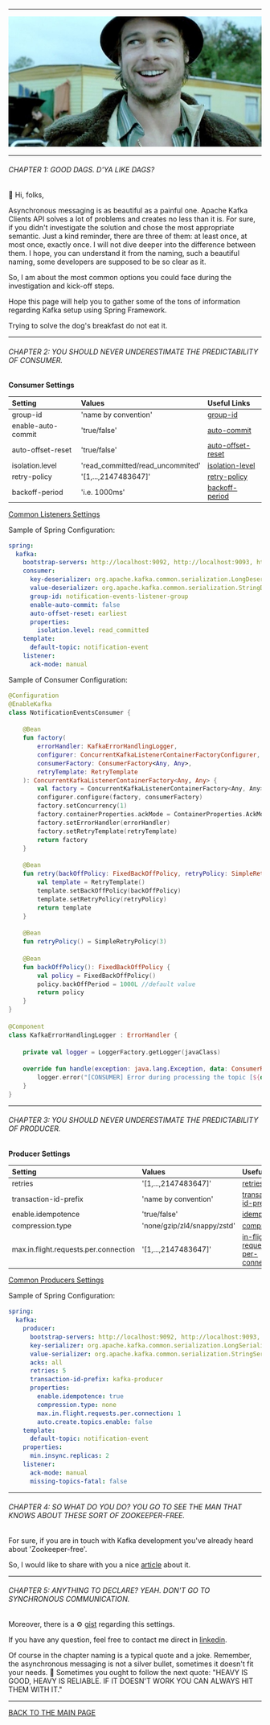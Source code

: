 ------------------------------------------------------------------------------------------------------------------------

![](./static/main.jpeg)

------------------------------------------------------------------------------------------------------------------------

<h6>CHAPTER 1: GOOD DAGS. D'YA LIKE DAGS?</h6>

:mechanical_arm: Hi, folks,

Asynchronous messaging is as beautiful as a painful one.
Apache Kafka Clients API solves a lot of problems and creates no less than it is.
For sure, if you didn't investigate the solution and chose the most appropriate semantic.
Just a kind reminder, there are three of them: at least once, at most once, exactly once.
I will not dive deeper into the difference between them.
I hope, you can understand it from the naming, such a beautiful naming, some developers are supposed to be so clear as it.

So, I am about the most common options you could face during the investigation and kick-off steps.

Hope this page will help you to gather some of the tons of information regarding Kafka setup using Spring Framework.

Trying to solve the dog's breakfast do not eat it.

------------------------------------------------------------------------------------------------------------------------

<h6>CHAPTER 2: YOU SHOULD NEVER UNDERESTIMATE THE PREDICTABILITY OF CONSUMER.</h6>

<b>Consumer Settings</b>

|Setting|Values|Useful Links|
|:------|:-----|:-----------|
|group-id|'name by convention'|[group-id](https://docs.spring.io/spring-kafka/reference/html/#listener-group-id)|
|enable-auto-commit|'true/false'|[auto-commit](https://docs.spring.io/spring-kafka/reference/html/#committing-offsets)|
|auto-offset-reset|'true/false'|[auto-offset-reset](https://medium.com/lydtech-consulting/kafka-consumer-auto-offset-reset-d3962bad2665)|
|isolation.level|'read_committed/read_uncommited'|[isolation-level](https://www.waitingforcode.com/apache-kafka/isolation-level-apache-kafka-consumers/read)|
|retry-policy|'[1,...,2147483647]'|[retry-policy](https://docs.spring.io/spring-kafka/api/org/springframework/kafka/retrytopic/RetryTopicConfigurer.html)|
|backoff-period|'i.e. 1000ms'|[backoff-period](https://docs.spring.io/spring-kafka/api/org/springframework/kafka/retrytopic/RetryTopicConfigurer.html)|

[Common Listeners Settings](https://docs.spring.io/spring-kafka/reference/html/#container-props)

Sample of Spring Configuration:
``` yaml
spring:
  kafka:
    bootstrap-servers: http://localhost:9092, http://localhost:9093, http://localhost:9094
    consumer:
      key-deserializer: org.apache.kafka.common.serialization.LongDeserializer
      value-deserializer: org.apache.kafka.common.serialization.StringDeserializer
      group-id: notification-events-listener-group
      enable-auto-commit: false
      auto-offset-reset: earliest
      properties:
        isolation.level: read_committed
    template:
      default-topic: notification-event
    listener:
      ack-mode: manual

```

Sample of Consumer Configuration:

``` kotlin
@Configuration
@EnableKafka
class NotificationEventsConsumer {

    @Bean
    fun factory(
        errorHandler: KafkaErrorHandlingLogger,
        configurer: ConcurrentKafkaListenerContainerFactoryConfigurer,
        consumerFactory: ConsumerFactory<Any, Any>,
        retryTemplate: RetryTemplate
    ): ConcurrentKafkaListenerContainerFactory<Any, Any> {
        val factory = ConcurrentKafkaListenerContainerFactory<Any, Any>()
        configurer.configure(factory, consumerFactory)
        factory.setConcurrency(1)
        factory.containerProperties.ackMode = ContainerProperties.AckMode.MANUAL
        factory.setErrorHandler(errorHandler)
        factory.setRetryTemplate(retryTemplate)
        return factory
    }

    @Bean
    fun retry(backOffPolicy: FixedBackOffPolicy, retryPolicy: SimpleRetryPolicy): RetryTemplate {
        val template = RetryTemplate()
        template.setBackOffPolicy(backOffPolicy)
        template.setRetryPolicy(retryPolicy)
        return template
    }

    @Bean
    fun retryPolicy() = SimpleRetryPolicy(3)

    @Bean
    fun backOffPolicy(): FixedBackOffPolicy {
        val policy = FixedBackOffPolicy()
        policy.backOffPeriod = 1000L //default value
        return policy
    }
}

@Component
class KafkaErrorHandlingLogger : ErrorHandler {

    private val logger = LoggerFactory.getLogger(javaClass)

    override fun handle(exception: java.lang.Exception, data: ConsumerRecord<*, *>?) {
        logger.error("[CONSUMER] Error during processing the topic [${data?.topic()}] message[key = [${data?.key()}], value = [${data?.value()}]] from partition [${data?.partition()}] with offset [${data?.offset()}]: $exception")
    }
}

```
------------------------------------------------------------------------------------------------------------------------

<h6>CHAPTER 3: YOU SHOULD NEVER UNDERESTIMATE THE PREDICTABILITY OF PRODUCER.</h6>

<b>Producer Settings</b>

|Setting|Values|Useful Links|
|:------|:-----|:-----------|
|retries|'[1,...,2147483647]'|[retries](https://docs.confluent.io/platform/current/installation/configuration/producer-configs.html)|
|transaction-id-prefix|'name by convention'|[transaction-id-prefix](https://docs.confluent.io/platform/current/installation/configuration/producer-configs.html)|
|enable.idempotence|'true/false'|[idempotence](https://www.conduktor.io/kafka/idempotent-kafka-producer)|
|compression.type|'none/gzip/zl4/snappy/zstd'|[compression](https://www.conduktor.io/kafka/kafka-message-compression)|
|max.in.flight.requests.per.connection|'[1,...,2147483647]'|[in-flight-requests-per-connection](https://docs.confluent.io/platform/current/installation/configuration/producer-configs.html)|

[Common Producers Settings](https://docs.confluent.io/platform/current/installation/configuration/producer-configs.html)

Sample of Spring Configuration:
``` yaml
spring:
  kafka:
    producer:
      bootstrap-servers: http://localhost:9092, http://localhost:9093, http://localhost:9094
      key-serializer: org.apache.kafka.common.serialization.LongSerializer
      value-serializer: org.apache.kafka.common.serialization.StringSerializer
      acks: all
      retries: 5
      transaction-id-prefix: kafka-producer
      properties:
        enable.idempotence: true
        compression.type: none
        max.in.flight.requests.per.connection: 1
        auto.create.topics.enable: false
    template:
      default-topic: notification-event
    properties:
      min.insync.replicas: 2
    listener:
      ack-mode: manual
      missing-topics-fatal: false

```

------------------------------------------------------------------------------------------------------------------------

<h6>CHAPTER 4: SO WHAT DO YOU DO? YOU GO TO SEE THE MAN THAT KNOWS ABOUT THESE SORT OF ZOOKEEPER-FREE.</h6>

For sure, if you are in touch with Kafka development you've already heard about 'Zookeeper-free'.

So, I would like to share with you a nice [article](https://www.confluent.io/blog/kafka-without-zookeeper-a-sneak-peek/) about it.

------------------------------------------------------------------------------------------------------------------------

<h6>CHAPTER 5: ANYTHING TO DECLARE? YEAH. DON'T GO TO SYNCHRONOUS COMMUNICATION.</h6>

Moreover, there is a :gear:	[gist](https://gist.github.com/fragaLY/f0a9a235c3e924b90dc83de5ec964271) regarding this settings.

If you have any question, feel free to contact me direct in [linkedin](https://www.linkedin.com/in/vadzimkavalkou/).

Of course in the chapter naming is a typical quote and a joke. Remember, the asynchronous messaging is not a silver bullet, sometimes it doesn't fit your needs.
:gun: Sometimes you ought to follow the next quote: "HEAVY IS GOOD, HEAVY IS RELIABLE. IF IT DOESN'T WORK YOU CAN ALWAYS HIT THEM WITH IT."

------------------------------------------------------------------------------------------------------------------------

[BACK TO THE MAIN PAGE](../README.md)
